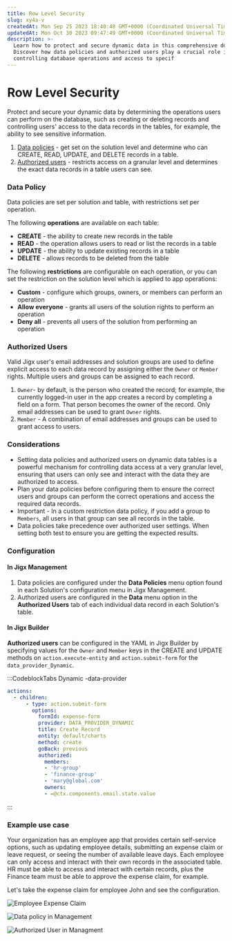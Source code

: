 ```yaml
---
title: Row Level Security
slug: xy4a-v
createdAt: Mon Sep 25 2023 18:40:48 GMT+0000 (Coordinated Universal Time)
updatedAt: Mon Oct 30 2023 09:47:49 GMT+0000 (Coordinated Universal Time)
description: >-
  Learn how to protect and secure dynamic data in this comprehensive document.
  Discover how data policies and authorized users play a crucial role in
  controlling database operations and access to specif
---
```


# Row Level Security

Protect and secure your dynamic data by determining the operations users can perform on the database, such as creating or deleting records and controlling users' access to the data records in the tables, for example, the ability to see sensitive information.

1. [Data policies](data-policies.md) - get set on the solution level and determine who can CREATE, READ, UPDATE, and DELETE records in a table.
2. [Authorized users](authorized-users.md) - restricts access on a granular level and determines the exact data records in a table users can see.

### Data Policy

Data policies are set per solution and table, with restrictions set per operation.

The following **operations** are available on each table:

* **CREATE** - the ability to create new records in the table
* **READ** - the operation allows users to read or list the records in a table
* **UPDATE** - the ability to update existing records in a table
* **DELETE** - allows records to be deleted from the table

The following **restrictions** are configurable on each operation, or you can set the restriction on the solution level which is applied to app operations:

* **Custom** - configure which groups, owners, or members can perform an operation
* **Allow everyone** - grants all users of the solution rights to perform an operation
* **Deny all** - prevents all users of the solution from performing an operation

### Authorized Users

Valid Jigx user's email addresses and solution groups are used to define explicit access to each data record by assigning either the `Owner` or `Member` rights. Multiple users and groups can be assigned to each record.

1. `Owner`- by default, is the person who created the record; for example, the currently logged-in user in the app creates a record by completing a field on a form. That person becomes the owner of the record. Only email addresses can be used to grant `Owner` rights.
2. `Member` - A combination of email addresses and groups can be used to grant access to users.

### Considerations

* Setting data policies and authorized users on dynamic data tables is a powerful mechanism for controlling data access at a very granular level, ensuring that users can only see and interact with the data they are authorized to access.
* Plan your data policies before configuring them to ensure the correct users and groups can perform the correct operations and access the required data records.
* Important - In a custom restriction data policy, if you add a group to `Members`, all users in that group can see all records in the table.
* Data policies take precedence over authorized user settings. When setting both test to ensure you are getting the expected results.

### Configuration

#### In Jigx Management

1. Data policies are configured under the **Data Policies** menu option found in each Solution's configuration menu in Jigx Management.
2. Authorized users are configured in the **Data** menu option in the **Authorized Users** tab of each individual data record in each Solution's table.

#### In Jigx Builder

**Authorized users** can be configured in the YAML in Jigx Builder by specifying values for the `Owner` and `Member` keys in the CREATE and UPDATE methods on `action.execute-entity` and `action.submit-form` for the `data_provider_Dynamic`.

:::CodeblockTabs Dynamic -data-provider

```yaml
actions:
  - children:
      - type: action.submit-form
        options:
          formId: expense-form
          provider: DATA_PROVIDER_DYNAMIC
          title: Create Record
          entity: default/charts
          method: create
          goBack: previous
          authorized:
            members:
            - 'hr-group'
            - 'finance-group'
            - 'mary@global.com'
            owners:
            - =@ctx.components.email.state.value   
```

:::

### Example use case

Your organization has an employee app that provides certain self-service options, such as updating employee details, submitting an expense claim or leave request, or seeing the number of available leave days. Each employee can only access and interact with their own records in the associated table. HR must be able to access and interact with certain records, plus the Finance team must be able to approve the expense claim, for example.

Let's take the expense claim for employee John and see the configuration.

![Employee Expense Claim](https://archbee-image-uploads.s3.amazonaws.com/x7vdIDH6-ScTprfmi2XXX/pHi0igY_O9lFuMnK8QdI7_rls-table.png)

![Data policy in Management](https://archbee-image-uploads.s3.amazonaws.com/x7vdIDH6-ScTprfmi2XXX/S8dlD6I6hXCbnEpNMsgQw_rls-policyl.png)

![Authorized User in Managment](https://archbee-image-uploads.s3.amazonaws.com/x7vdIDH6-ScTprfmi2XXX/NdhZ90wc370AA741CBJA7_rls-authorizeduser.png)
